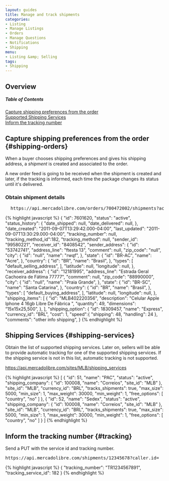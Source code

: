 ```yaml
---
layout: guides
title: Manage and track shipments
categories: 
- Listing
- Manage Listings
- Orders
- Manage Questions
- Notifications
- Shipping
menu: 
- Listing &amp; Selling
tags: 
- Shipping
---
```


## Overview

<div class="contents">
  <h5>Table of Contents</h5>
  <dl>
    <dt><a href="javascript:void(0)" onClick="goToByScroll('shipping-orders')">Capture shipping preferences from the order</a></dt>
    <dt><a href="javascript:void(0)" onClick="goToByScroll('shipping-services')">Supported Shipping Services</a></dt>
    <dt><a href="javascript:void(0)" onClick="goToByScroll('tracking')">Inform the tracking number</a></dt>
  </dl>
</div>

## Capture shipping preferences from the order {#shipping-orders}

When a buyer chooses shipping preferences and gives his shipping address, a *shipment* is created and associated to the order.

A new order feed is going to be received when the shipment is created and later, if the tracking is informed, each time the package changes its status until it's delivered.


### Obtain shipment details

<pre class="terminal">
  https://api.mercadolibre.com/orders/700472002/shipments?access_token=
</pre>

{% highlight javascript %}
{
  "id": 7601620,
  "status": "active",
  "status_history":  {
    "date_shipped": null,
    "date_delivered": null,
  },
  "date_created": "2011-09-07T13:29:42.000-04:00",
  "last_updated": "2011-09-07T13:30:29.000-04:00",
  "tracking_number": null,
  "tracking_method_id":182,
  "tracking_method": null,
  "sender_id": "99580221",
  "receiver_id": "8408542",
  "sender_address":  {
    "id": "53742741",
    "address_line": "ftesta 13",
    "comment": null,
    "zip_code": "null",
    "city":  {
      "id": "null",
      "name": "rwqf",
    },
    "state":  {
      "id": "BR-AC",
      "name": "Acre",
    },
    "country":  {
      "id": "BR",
      "name": "Brasil",
    },
    "types":  [
      "default_selling_address",
    ],
    "latitude": null,
    "longitude": null,
  },
  "receiver_address":  {
    "id": "12181995",
    "address_line": "Estrada Geral Cachoeira de Fátima 77777",
    "comment": null,
    "zip_code": "88990000",
    "city":  {
      "id": "null",
      "name": "Praia Grande",
    },
    "state":  {
      "id": "BR-SC",
      "name": "Santa Catarina",
    },
    "country":  {
      "id": "BR",
      "name": "Brasil",
    },
    "types":  [
      "default_buying_address",
    ],
    "latitude": null,
    "longitude": null,
  },
  "shipping_items":  [
     {
      "id": "MLB402220356",
      "description": "Celular Apple Iphone 4 16gb Libre De Fábrica ",
      "quantity": 49,
      "dimensions": “15x15x25,500”,
    },
  ],
  "shipping_option":  {
    "id": 18309457,
    "name": "Express",
    "currency_id": "BRL",
    "cost": 1,
    "speed":{
      "shipping": 48,
      "handling": 24
    },
  "comments": "other info shipping",
  }
{% endhighlight %}


## Shipping Services {#shipping-services}
Obtain the list of supported shipping services.
Later on, sellers will be able to provide automatic tracking for one of the supported shipping services.
If the shipping service  is not in this list, automatic tracking is not supported.

https://api.mercadolibre.com/sites/MLB/shipping_services

{% highlight javascript %}
[
  {
    "id": 51,
    "name": "PAC",
    "status": "active",
    "shipping_company":  {
      "id": 100008,
      "name": "Correios",
      "site_id": "MLB"
    },
    "site_id": "MLB",
    "currency_id": "BRL",
    "tracks_shipments": true,
    "max_size": 5000,
    "min_size": 1,
    "max_weight": 30000,
    "min_weight": 1,
    "free_options":  [
      "country",
      "no"
    ]
  },
   {
    "id": 52,
    "name": "Sedex",
    "status": "active",
    "shipping_company":  {
      "id": 100008,
      "name": "Correios",
      "site_id": "MLB"
    },
    "site_id": "MLB",
    "currency_id": "BRL",
    "tracks_shipments": true,
    "max_size": 5000,
    "min_size": 1,
    "max_weight": 30000,
    "min_weight": 1,
    "free_options":  [
      "country",
      "no"
    ]
   }
]
{% endhighlight %}



## Inform the tracking number {#tracking}
Send a PUT with the service id and tracking number.

<pre class="terminal">
https://api.mercadolibre.com/shipments/12345678?caller.id=
</pre>

{% highlight javascript %}
{
  "tracking_number": "TR1234567891",
  "tracking_service_id": 182
}
{% endhighlight %}
